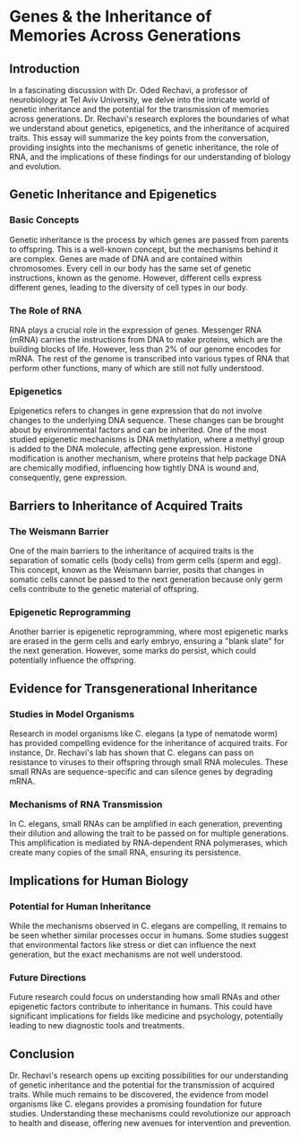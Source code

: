 # Genes & the Inheritance of Memories Across Generations

## Introduction

In a fascinating discussion with Dr. Oded Rechavi, a professor of neurobiology at Tel Aviv University, we delve into the intricate world of genetic inheritance and the potential for the transmission of memories across generations. Dr. Rechavi's research explores the boundaries of what we understand about genetics, epigenetics, and the inheritance of acquired traits. This essay will summarize the key points from the conversation, providing insights into the mechanisms of genetic inheritance, the role of RNA, and the implications of these findings for our understanding of biology and evolution.

## Genetic Inheritance and Epigenetics

### Basic Concepts

Genetic inheritance is the process by which genes are passed from parents to offspring. This is a well-known concept, but the mechanisms behind it are complex. Genes are made of DNA and are contained within chromosomes. Every cell in our body has the same set of genetic instructions, known as the genome. However, different cells express different genes, leading to the diversity of cell types in our body.

### The Role of RNA

RNA plays a crucial role in the expression of genes. Messenger RNA (mRNA) carries the instructions from DNA to make proteins, which are the building blocks of life. However, less than 2% of our genome encodes for mRNA. The rest of the genome is transcribed into various types of RNA that perform other functions, many of which are still not fully understood.

### Epigenetics

Epigenetics refers to changes in gene expression that do not involve changes to the underlying DNA sequence. These changes can be brought about by environmental factors and can be inherited. One of the most studied epigenetic mechanisms is DNA methylation, where a methyl group is added to the DNA molecule, affecting gene expression. Histone modification is another mechanism, where proteins that help package DNA are chemically modified, influencing how tightly DNA is wound and, consequently, gene expression.

## Barriers to Inheritance of Acquired Traits

### The Weismann Barrier

One of the main barriers to the inheritance of acquired traits is the separation of somatic cells (body cells) from germ cells (sperm and egg). This concept, known as the Weismann barrier, posits that changes in somatic cells cannot be passed to the next generation because only germ cells contribute to the genetic material of offspring.

### Epigenetic Reprogramming

Another barrier is epigenetic reprogramming, where most epigenetic marks are erased in the germ cells and early embryo, ensuring a "blank slate" for the next generation. However, some marks do persist, which could potentially influence the offspring.

## Evidence for Transgenerational Inheritance

### Studies in Model Organisms

Research in model organisms like C. elegans (a type of nematode worm) has provided compelling evidence for the inheritance of acquired traits. For instance, Dr. Rechavi's lab has shown that C. elegans can pass on resistance to viruses to their offspring through small RNA molecules. These small RNAs are sequence-specific and can silence genes by degrading mRNA.

### Mechanisms of RNA Transmission

In C. elegans, small RNAs can be amplified in each generation, preventing their dilution and allowing the trait to be passed on for multiple generations. This amplification is mediated by RNA-dependent RNA polymerases, which create many copies of the small RNA, ensuring its persistence.

## Implications for Human Biology

### Potential for Human Inheritance

While the mechanisms observed in C. elegans are compelling, it remains to be seen whether similar processes occur in humans. Some studies suggest that environmental factors like stress or diet can influence the next generation, but the exact mechanisms are not well understood.

### Future Directions

Future research could focus on understanding how small RNAs and other epigenetic factors contribute to inheritance in humans. This could have significant implications for fields like medicine and psychology, potentially leading to new diagnostic tools and treatments.

## Conclusion

Dr. Rechavi's research opens up exciting possibilities for our understanding of genetic inheritance and the potential for the transmission of acquired traits. While much remains to be discovered, the evidence from model organisms like C. elegans provides a promising foundation for future studies. Understanding these mechanisms could revolutionize our approach to health and disease, offering new avenues for intervention and prevention.